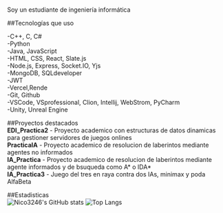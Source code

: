 #

Soy un estudiante de ingeniería informática  

##Tecnologías que uso

-C++, C, C#  
-Python  
-Java, JavaScript  
-HTML, CSS, React, Slate.js  
-Node.js, Express, Socket.IO, Yjs  
-MongoDB, SQLdeveloper  
-JWT  
-Vercel,Rende  
-Git, Github  
-VSCode, VSprofessional, Clion, Intellij, WebStrom, PyCharm  
-Unity, Unreal Engine  

##Proyectos destacados  
**EDI_Practica2** - Proyecto academico con estructuras de datos dinamicas para gestioner servidores de juegos onlines  
**PracticaIA** - Proyecto academico de resolucion de laberintos mediante agentes no informados  
**IA_Practica** - Proyecto academico de resolucion de laberintos mediante agente informados y de bsuqueda como A* o IDA*  
**IA_Practica3** - Juego del tres en raya contra dos IAs, minimax y poda AlfaBeta  

##Estadisticas  
![Nico3246's GitHub stats](https://github-readme-stats.vercel.app/api?username=Nico3246&show_icons=true&theme=default)
![Top Langs](https://github-readme-stats.vercel.app/api/top-langs/?username=Nico3246&layout=compact)

